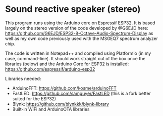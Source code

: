 # Sound reactive speaker (stereo)

This program runs using the Arduino core on Espressif ESP32. It is based largely on the stereo version of the code developed by @G6EJD here: https://github.com/G6EJD/ESP32-8-Octave-Audio-Spectrum-Display as well as my own code previously used with the MSGEQ7 spectrum analyzer chip.

The code is written in Notepad++ and compiled using Platformio (in my case, command-line). It should work straight out of the box once the libraries (below) and the Arduino Core for ESP32 is installed: https://github.com/espressif/arduino-esp32

Libraries needed:

- ArduinoFFT: https://github.com/kosme/arduinoFFT
- FastLED: https://github.com/samguyer/FastLED (this is a fork better suited for the ESP32)
- Blynk: https://github.com/blynkkk/blynk-library
- Built-in WiFi and ArduinoOTA libraries
